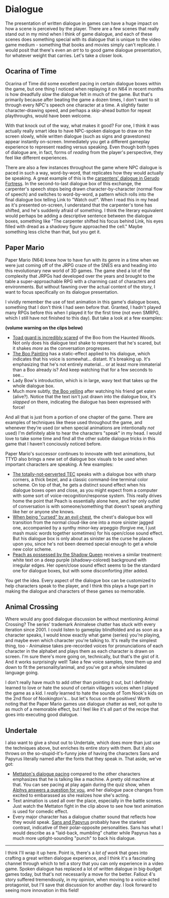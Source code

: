 # Dialogue #

The presentation of written dialogue in games can have a huge impact on how a scene is perceived by the player. There are a few scenes that really stand out in my mind when I think of game dialogue, and each of these scenes does something special with its dialogue that is unique to the video game medium - something that books and movies simply can't replicate. I would posit that there's even an _art_ to to good game dialogue presentation, for whatever weight that carries. Let's take a closer look.

## Ocarina of Time ##

Ocarina of Time did some excellent pacing in certain dialogue boxes within the game, but one thing I noticed when replaying it on N64 in recent months is how dreadfully _slow_ the dialogue felt in much of the game. But that's primarily because after beating the game a dozen times, I don't want to sit through every NPC's speech one character at a time. A slightly faster character-drawing speed, and perhaps a skip-ahead button for repeat playthroughs, would have been welcome.

With that knock out of the way, what makes it good? For one, I think it was actually really smart idea to have NPC-spoken dialogue to draw on the screen slowly, while written dialogue (such as signs and gravestones) appear instantly on-screen. Immediately you get a different gameplay experience to represent reading versus speaking. Even though both types of dialogue are, in fact, forms of _reading_ from the player's perspective, they feel like different experiences.

There are also a few instances throughout the game where NPC dialogue is paced in such a way, word-by-word, that replicates how they would actually be speaking. A great example of this is the [carpenters' dialogue in Gerudo Fortress](https://youtu.be/lsrZa2wwZY0?t=4m5s). In the second-to-last dialogue box of this exchange, the carpenter's speech stops being drawn character-by-character (normal flow of speech) and switches to word-by-word, a pattern which rolls into the final dialogue box telling Link to "Watch out!". When I read this in my head as it's presented on-screen, I understand that the carpenter's tone has shifted, and he's suddenly afraid of something. I think the literary equivalent would perhaps be adding a descriptive sentence between the dialogue boxes, something like "The carpenter shifted his focus behind Link, his eyes filled with dread as a shadowy figure approached the cell." Maybe something less cliche than that, but you get it.

## Paper Mario ##

Paper Mario (N64) knew how to have fun with its genre in a time when we were just coming off of the JRPG craze of the SNES era and heading into this revolutionary new world of 3D games. The game shed a lot of the complexity that JRPGs had developed over the years and brought to the table a super-approachable RPG with a charming cast of characters and environments. But without fawning over the actual content of the story, I want to focus specifically on its dialogue presentation.

I vividly remember the use of text animation in this game's dialogue boxes, something that I don't think I had seen before that. Granted, I hadn't played many RPGs before this when I played it for the first time (not even SMRPG, which I still have not finished to this day). But take a look at a few examples:

__(volume warning on the clips below)__

* [Toad guard is incredibly scared](https://youtu.be/VoroUPxcgKk?t=11s) of the Boo from the Haunted Woods. Not only does his dialogue text shake to represent that he's scared, but it shakes _more_ as the conversation progresses.
* [The Boo Painting](https://youtu.be/enId2ZsgbJs) has a static-effect applied to his dialogue, which indicates that his voice is somewhat... distant. It's breaking up. It's emphasizing that he's not entirely material... or at least more immaterial than a Boo already is? And keep watching that for a few seconds to see...
* Lady Bow's introduction, which is in large, wavy text that takes up the whole dialogue box.
* Much more subtly, [the Boo yelling](https://youtu.be/RWdr7M5fyrY?t=1m29s) after watching his friend get eaten (alive?). Notice that the text isn't just drawn into the dialogue box, it's _slapped_ on there, indicating the dialogue has been expressed with force!

And all that is just from a portion of one chapter of the game. There are examples of techniques like these used throughout the game, and whenever they're used (or when special animations are intentionally _not_ used) I'm definitely able to hear the characters "speak" in my head. I would love to take some time and find all the other subtle dialogue tricks in this game that I haven't conciously noticed before.

Paper Mario's successor continues to innovate with text animations, but TTYD also brings a new set of dialogue box visuals to be used when important characters are speaking. A few examples:

* [The totally-not-perverted TEC](https://youtu.be/g9gluHOg4Rw?t=5m49s) speaks with a dialogue box with sharp corners, a thick bezel, and a classic command-line terminal color scheme. On top of that, he gets a distinct sound effect when his dialogue boxes open and close, as you might expect from a computer with some sort of voice-recognition/response system. This really drives home the point that Peach is essentially alone here, and her only outlet of conversation is with someone/something that doesn't speak anything like her or anyone she knows.
* [When being "cursed" by an evil chest](https://youtu.be/4Op_BM1AAd4?t=20m30s), the chest's dialogue box will transition from the normal cloud-like one into a more sinister jagged one, accompanied by a synthy minor-key arpeggio (forgive me, I just mash music words together sometimes) for his open/close sound effect. But his dialogue box is only about as sinister as the curse he places upon you, since he's not been deemed special enough to get a whole new color scheme.
* [Peach as possessed by the Shadow Queen](https://youtu.be/PVkPGsk1EIc?t=3m56s) receives a similar treatment: white text on a deep purple (shadowy-colored) background with irregular edges. Her open/close sound effect seems to be the standard one for dialogue boxes, but with some discomforting jitter added.

You get the idea. Every aspect of the dialogue box can be customized to help characters speak to the player, and I think this plays a huge part in making the dialogue and characters of these games so memorable.

## Animal Crossing ##

Where would any good dialogue discussion be without mentioning Animal Crossing? The series' trademark Animalese chatter has stuck with every iteration since 2001. I could listen to gameplay blindfolded and as soon as a character speaks, I would know exactly what game (series) you're playing, and maybe even which character you're talking to. It's really the simplest thing, too - Animalese takes pre-recorded voices for pronunciations of each character in the alphabet and plays them as each character is drawn on screen. I'm sure there's more going on, technically, but that's the gist of it. And it works surprisingly well! Take a few voice samples, tone them up and down to fit the personality/animal, and you've got a whole simulated language going.

I don't really have much to add other than pointing it out, but I definitely learned to love or hate the sound of certain villagers voices when I played the game as a kid. I _really_ learned to hate the sounds of Tom Nook's kids on the 2nd floor of Nookington's... but let's focus on the positives! Worth noting that the Paper Mario games use dialogue chatter as well, not quite to as much of a memorable effect, but I feel like it's all part of the recipe that goes into executing good dialogue.

## Undertale ##

I also want to give a shout out to Undertale, which does more than just use the techniques above, but enriches its entire story with them. But it also throws on the so-stupid-it's-funny joke of having the characters Sans and Papyrus literally named after the fonts that they speak in. That aside, we've got:

* [Mettaton's dialogue pacing](https://youtu.be/5BaH5bahjMA?t=41s) compared to the other characters emphasizes that he is talking like a machine. A pretty old machine at that. You can see pacing at play again during the quiz show, when [Alphys answers a question for you](https://youtu.be/5BaH5bahjMA?t=4m6s), and her dialogue pace changes from excited to embarassed as she realizes how she's acting.
* Text animation is used all over the place, especially in the battle scenes. Just watch the Mettaton fight in the clip above to see how text animation is used for comedic effect.
* Every major character has a dialogue chatter sound that reflects how they would speak. [Sans and Papyrus](https://youtu.be/LYS8Ef17E5g?t=1m45s) probably have the starkest contrast, indicative of their polar-opposite personalities. Sans has what I would describe as a "laid-back, mumbling" chatter while Papyrus has a much more uptight-sounding "punch" to back his dialogue.

---

I think I'll wrap it up here. Point is, there's a _lot of work_ that goes into crafting a great written dialogue experience, and I think it's a fascinating channel through which to tell a story that you can only experience in a video game. Spoken dialogue has replaced a lot of written dialogue in big-budget games today, but that's not necessarily a move for the better. Fallout 4's story suffered tremendously, in my opinion, when moving to a voice-acted protagonist, but I'll save that discussion for another day. I look forward to seeing more innovation in this field!